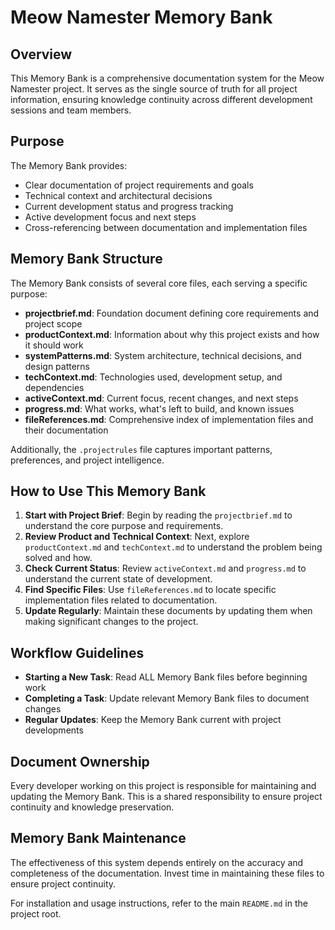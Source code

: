 # Meow Namester Memory Bank

## Overview

This Memory Bank is a comprehensive documentation system for the Meow Namester project. It serves as the single source of truth for all project information, ensuring knowledge continuity across different development sessions and team members.

## Purpose

The Memory Bank provides:

- Clear documentation of project requirements and goals
- Technical context and architectural decisions
- Current development status and progress tracking
- Active development focus and next steps
- Cross-referencing between documentation and implementation files

## Memory Bank Structure

The Memory Bank consists of several core files, each serving a specific purpose:

- **projectbrief.md**: Foundation document defining core requirements and project scope
- **productContext.md**: Information about why this project exists and how it should work
- **systemPatterns.md**: System architecture, technical decisions, and design patterns
- **techContext.md**: Technologies used, development setup, and dependencies
- **activeContext.md**: Current focus, recent changes, and next steps
- **progress.md**: What works, what's left to build, and known issues
- **fileReferences.md**: Comprehensive index of implementation files and their documentation

Additionally, the `.projectrules` file captures important patterns, preferences, and project intelligence.

## How to Use This Memory Bank

1. **Start with Project Brief**: Begin by reading the `projectbrief.md` to understand the core purpose and requirements.
2. **Review Product and Technical Context**: Next, explore `productContext.md` and `techContext.md` to understand the problem being solved and how.
3. **Check Current Status**: Review `activeContext.md` and `progress.md` to understand the current state of development.
4. **Find Specific Files**: Use `fileReferences.md` to locate specific implementation files related to documentation.
5. **Update Regularly**: Maintain these documents by updating them when making significant changes to the project.

## Workflow Guidelines

- **Starting a New Task**: Read ALL Memory Bank files before beginning work
- **Completing a Task**: Update relevant Memory Bank files to document changes
- **Regular Updates**: Keep the Memory Bank current with project developments

## Document Ownership

Every developer working on this project is responsible for maintaining and updating the Memory Bank. This is a shared responsibility to ensure project continuity and knowledge preservation.

## Memory Bank Maintenance

The effectiveness of this system depends entirely on the accuracy and completeness of the documentation. Invest time in maintaining these files to ensure project continuity.

For installation and usage instructions, refer to the main `README.md` in the project root.
